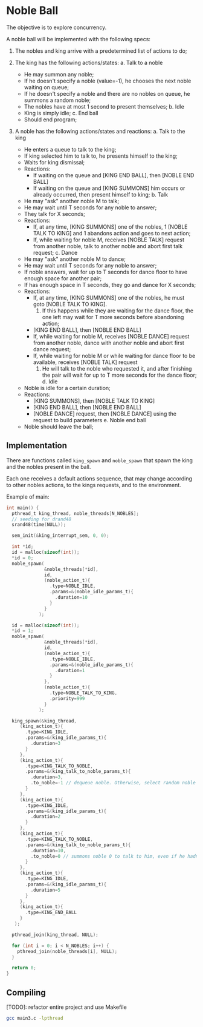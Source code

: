 # Noble Ball

The objective is to explore concurrency.

A noble ball will be implemented with the following specs:

1. The nobles and king arrive with a predetermined list of actions to do;

2. The king has the following actions/states:
  a. Talk to a noble
    - He may summon any noble;
    - If he doesn't specify a noble (value=-1), he chooses the next noble waiting on queue;
    - If he doesn't specify a noble and there are no nobles on queue, he summons a random noble;
    - The nobles have at most 1 second to present themselves;
  b. Idle
    - King is simply idle;
  c. End ball
    - Should end program;

3. A noble has the following actions/states and reactions:
  a. Talk to the king
    - He enters a queue to talk to the king;
    - If king selected him to talk to, he presents himself to the king;
    - Waits for king dismissal;
    - Reactions:
      * If waiting on the queue and [KING END BALL], then [NOBLE END BALL]
      * If waiting on the queue and [KING SUMMONS] him occurs or already occurred, then present himself to king;
  b. Talk
    - He may "ask" another noble M to talk;
    - He may wait until T seconds for any noble to answer;
    - They talk for X seconds;
    - Reactions:
      * If, at any time, [KING SUMMONS] one of the nobles, 1 [NOBLE TALK TO KING] and 1 abandons action and goes to next action;
      * If, while waiting for noble M, receives [NOBLE TALK] request from another noble, talk to another noble and abort first talk request;
  c. Dance
    - He may "ask" another noble M to dance;
    - He may wait until T seconds for any noble to answer;
    - If noble answers, wait for up to T seconds for dance floor to have enough space for another pair;
    - If has enough space in T seconds, they go and dance for X seconds;
    - Reactions:
      * If, at any time, [KING SUMMONS] one of the nobles, he must goto [NOBLE TALK TO KING].
        1. If this happens while they are waiting for the dance floor, the one left may wait for T more seconds before abandoning action;
      * [KING END BALL], then [NOBLE END BALL]
      * If, while waiting for noble M, receives [NOBLE DANCE] request from another noble, dance with another noble and abort first dance request;
      * If, while waiting for noble M or while waiting for dance floor to be available, receives [NOBLE TALK] request
        1. He will talk to the noble who requested it, and after finishing the pair will wait for up to T more seconds for the dance floor;
  d. Idle
    - Noble is idle for a certain duration;
    - Reactions:
      * [KING SUMMONS], then [NOBLE TALK TO KING]
      * [KING END BALL], then [NOBLE END BALL]
      * [NOBLE DANCE] request, then [NOBLE DANCE] using the request to build parameters
  e. Noble end ball
    - Noble should leave the ball;


## Implementation

There are functions called `king_spawn` and `noble_spawn` that spawn the king and the nobles present in the ball.

Each one receives a default actions sequence, that may change according to other nobles actions, to the kings requests, and to the environment.

Example of main:
```c
int main() {
  pthread_t king_thread, noble_threads[N_NOBLES];
  // seeding for drand48
  srand48(time(NULL));

  sem_init(&king_interrupt_sem, 0, 0);

  int *id;
  id = malloc(sizeof(int));
  *id = 0;
  noble_spawn(
              &noble_threads[*id],
              id,
              (noble_action_t){
                .type=NOBLE_IDLE,
                .params=&(noble_idle_params_t){
                  .duration=10
                }
              }
            );

  id = malloc(sizeof(int));
  *id = 1;
  noble_spawn(
              &noble_threads[*id],
              id,
              (noble_action_t){
                .type=NOBLE_IDLE,
                .params=&(noble_idle_params_t){
                  .duration=1
                }
              },
              (noble_action_t){
                .type=NOBLE_TALK_TO_KING,
                .priority=999
              }
            );

  king_spawn(&king_thread,
     (king_action_t){
       .type=KING_IDLE,
       .params=&(king_idle_params_t){
         .duration=3
       }
     },
     (king_action_t){
       .type=KING_TALK_TO_NOBLE,
       .params=&(king_talk_to_noble_params_t){
         .duration=3,
         .to_noble=-1 // dequeue noble. Otherwise, select random noble to summon
       }
     },
     (king_action_t){
       .type=KING_IDLE,
       .params=&(king_idle_params_t){
         .duration=2
       }
     },
     (king_action_t){
       .type=KING_TALK_TO_NOBLE,
       .params=&(king_talk_to_noble_params_t){
         .duration=10,
         .to_noble=0 // summons noble 0 to talk to him, even if he hadn't entered the queue
       }
     },
     (king_action_t){
       .type=KING_IDLE,
       .params=&(king_idle_params_t){
         .duration=5
       }
     },
     (king_action_t){
       .type=KING_END_BALL
     }
   );

  pthread_join(king_thread, NULL);

  for (int i = 0; i < N_NOBLES; i++) {
    pthread_join(noble_threads[i], NULL);
  }

  return 0;
}
```

## Compiling

[TODO]: refactor entire project and use Makefile

```bash
gcc main3.c -lpthread
```


